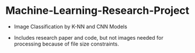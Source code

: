 # Machine-Learning-Research-Project
- Image Classification by K-NN and CNN Models

- Includes research paper and code, but not images needed for processing because of file size constraints.
